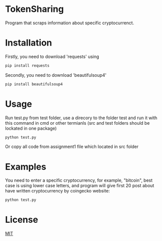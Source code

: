 # TokenSharing
Program that scraps information about specific cryptocurrenct. 

# Installation
Firstly, you need to download 'requests' 
using
```bash
pip install requests
```
Secondly, you need to download 'beautifulsoup4' 
```bash
pip install beautifulsoup4
```
# Usage
Run test.py from test folder, use a direcory to the folder test and run it with this command in cmd or other termianls (src and test folders should be lockated in one package)
``` bash
python test.py
```
Or copy all code from assignment1 file which located in src folder 
# Examples
You need to enter a specific cryptocurrency, for example, "bitcoin", best case is using lower case letters, and program will give first 20 post about have written cryptocurrency by coingecko website:
``` bash
python test.py
```
# License
[MIT](https://choosealicense.com/licenses/mit/)
